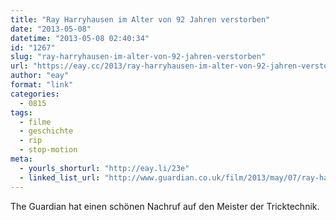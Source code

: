 ```yaml
---
title: "Ray Harryhausen im Alter von 92 Jahren verstorben"
date: "2013-05-08"
datetime: "2013-05-08 02:40:34"
id: "1267"
slug: "ray-harryhausen-im-alter-von-92-jahren-verstorben"
url: "https://eay.cc/2013/ray-harryhausen-im-alter-von-92-jahren-verstorben/"
author: "eay"
format: "link"
categories:
  - 0815
tags:
  - filme
  - geschichte
  - rip
  - stop-motion
meta:
  - yourls_shorturl: "http://eay.li/23e"
  - linked_list_url: "http://www.guardian.co.uk/film/2013/may/07/ray-harryhausen-dies"
---
```


The Guardian hat einen schönen Nachruf auf den Meister der Tricktechnik.
